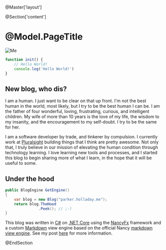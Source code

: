 @Master['layout']

[pluralsight]: https://pluralsight.com
[csharp]: https://www.google.com/search?q=csharp+language
[dotnet-core]: https://docs.microsoft.com/dotnet/core
[nancy]: http://nancyfx.org
[markdown]: https://www.google.com/search?q=markdown
[nancy-markdown]: https://github.com/jchannon/Nancy.ViewEngines.Markdown
[blog-guide]: posts/building-a-blog-with-nancyfx

@Section['content']

# @Model.PageTitle

<div class="about-me">
    <img src="content/images/me.png" alt="Me" />
</div>

```js
function init() {
    // Hello World!
    console.log('Hello World!')
}
```

## New blog, who dis?

I am a human. I just want to be clear on that up front. I'm not the best human in the world, most likely, but I try to be the best human I can be. I am the father of four wonderful, loving, frustrating, curious, and intelligent children. My wife of more than 10 years is the love of my life, the wisdom to my insanity, and the encouragement to my self-doubt. I try to be the same for her.

I am a software developer by trade, and tinkerer by compulsion. I currently work at [Pluralsight][pluralsight] building things that I think are pretty awesome. Not only that, I truly believe in our mission of elevating the human condition through technology learning. I love learning new tools and processes, and I started this blog to begin sharing more of what I learn, in the hope that it will be useful to some.

## Under the hood

```csharp
public BlogEngine GetEngine()
{
    var blog = new Blog("parker.holladay.me");
    return blog.TheHood
               .Peek(); // ;-)
}
```

This blog was written in [C#][csharp] on [.NET Core][dotnet-core] using the [NancyFx][nancy] framework and a custom [Markdown][markdown] view engine based on the official Nancy [markdown view engine][nancy-markdown]. See my post [here][blog-guide] for more information.

@EndSection
